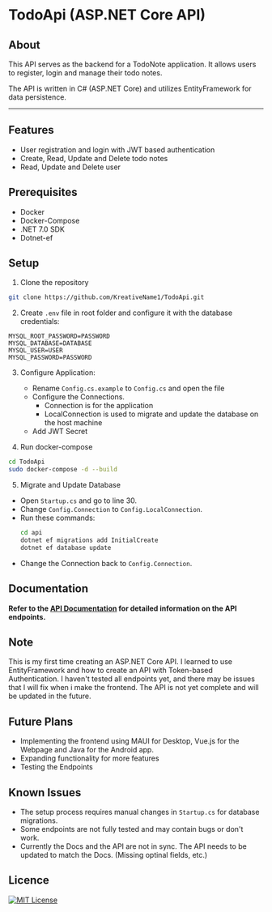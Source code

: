 # TodoApi (ASP.NET Core API)

## About
This API serves as the backend for a TodoNote application. It allows users to register, login and manage their todo notes.

The API is written in C# (ASP.NET Core) and utilizes EntityFramework for data persistence.
****
## Features
- User registration and login with JWT based authentication
- Create, Read, Update and Delete todo notes
- Read, Update and Delete user

## Prerequisites
- Docker
- Docker-Compose
- .NET 7.0 SDK
- Dotnet-ef

## Setup
1. Clone the repository
```bash
git clone https://github.com/KreativeName1/TodoApi.git
```

2. Create `.env` file in root folder and configure it with the database credentials:
```
MYSQL_ROOT_PASSWORD=PASSWORD
MYSQL_DATABASE=DATABASE
MYSQL_USER=USER
MYSQL_PASSWORD=PASSWORD
```

3. Configure Application:
    - Rename `Config.cs.example` to `Config.cs` and open the file
    - Configure the Connections.
      - Connection is for the application
      - LocalConnection is used to migrate and update the database on the host machine
    - Add JWT Secret

4. Run docker-compose
```bash
cd TodoApi
sudo docker-compose -d --build
```
5. Migrate and Update Database
- Open `Startup.cs` and go to line 30.
- Change `Config.Connection` to `Config.LocalConnection`.
- Run these commands:
    ```bash
    cd api
    dotnet ef migrations add InitialCreate
    dotnet ef database update
    ```
- Change the Connection back to `Config.Connection`.


## Documentation
**Refer to the [API Documentation](./docs.md) for detailed information on the API endpoints.**


## Note
This is my first time creating an ASP.NET Core API. I learned to use EntityFramework and how to create an API with Token-based Authentication. I haven't tested all endpoints yet, and there may be issues that I will fix when i make the frontend. The API is not yet complete and will be updated in the future.

## Future Plans
- Implementing the frontend using MAUI for Desktop, Vue.js for the Webpage and Java for the Android app.
- Expanding functionality for more features
- Testing the Endpoints


## Known Issues
- The setup process requires manual changes in `Startup.cs` for database migrations.
- Some endpoints are not fully tested and may contain bugs or don't work.
- Currently the Docs and the API are not in sync. The API needs to be updated to match the Docs. (Missing optinal fields, etc.)


## Licence
[![MIT License](https://img.shields.io/badge/License-MIT-yellow.svg)](https://opensource.org/licenses/MIT)
